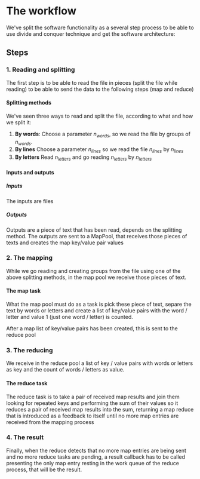 # The workflow
We've split the software functionality as a several step process to be able to use divide and conquer technique and get the software architecture:
## Steps
### 1. Reading and splitting
The first step is to be able to read the file in pieces (split the file while reading) to be able to send the data to the following steps (map and reduce)
#### Splitting methods
We've seen three ways to read and split the file, according to what and how we split it:
1. **By words**:
   Choose a parameter $n_{words}$, so we read the file by groups of $n_{words}$.
2. **By lines**
   Choose a parameter $n_{lines}$ so we read the file $n_{lines}$ by $n_{lines}$
3. **By letters**
   Read $n_{letters}$ and go reading $n_{letters}$ by $n_{letters}$

#### Inputs and outputs
##### Inputs
The inputs are files
##### Outputs
Outputs are a piece of text that has been read, depends on the splitting method. The outputs are sent to a MapPool, that receives those pieces of texts and creates the map key/value pair values
### 2. The mapping
While we go reading and creating groups from the file using one of the above splitting methods, in the map pool we receive those pieces of text.

#### The map task
What the map pool must do as a task is pick these piece of text, separe the text by words or letters and create a list of key/value pairs with the word / letter and value 1 (just one word / letter) is counted.

After a map list of key/value pairs has been created, this is sent to the reduce pool

### 3. The reducing
We receive in the reduce pool a list of key / value pairs with words or letters as key and the count of words / letters as value.

#### The reduce task
The reduce task is to take a pair of received map results and join them looking for repeated keys and performing the sum of their values so it reduces a pair of received map results into the sum, returning a map reduce that is introduced as a feedback to itself until no more map entries are received from the mapping process

### 4. The result
Finally, when the reduce detects that no more map entries are being sent and no more reduce tasks are pending, a result callback has to be called presenting the only map entry resting in the work queue of the reduce process, that will be the result.
